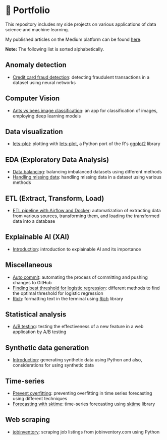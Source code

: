 # :rocket: Portfolio

This repository includes my side projects on various applications of data science and machine learning.

My published articles on the Medium platform can be found [here](https://medium.com/@morihosseini/).

**Note:** The following list is sorted alphabetically.

## Anomaly detection

- [Credit card fraud detection](anomaly-detection/fraud-detection.ipynb): detecting fraudulent transactions in a dataset using neural networks

## Computer Vision

- [Ants vs bees image classification](computer-vision/ants-bees-classification/image-classification.ipynb): an app for classification of images, employing deep learning models

## Data visualization

- [lets-plot](data-visualization/lets-plot): plotting with [lets-plot](https://lets-plot.org/index.html), a Python port of the R's [ggplot2](https://ggplot2.tidyverse.org/) library

## EDA (Exploratory Data Analysis)

- [Data balancing](eda/data-balancing.ipynb): balancing imbalanced datasets using different methods
- [Handling missing data](eda/missing-data.ipynb): handling missing data in a dataset using various methods

## ETL (Extract, Transform, Load)

- [ETL pipeline with Airflow and Docker](etl/airflow-docker): automatization of extracting data from various sources, transforming them, and loading the transformed data into a database

## Explainable AI (XAI)

- [Introduction](xai/intro.ipynb): introduction to explainable AI and its importance

## Miscellaneous

- [Auto commit](misc/auto-commit): automating the process of committing and pushing changes to GitHub
- [Finding best threshold for logistic regression](misc/threshold-logistic-regression.ipynb): different methods to find the optimal threshold for logistic regression
- [Rich](misc/rich/rich.ipynb): formatting text in the terminal using [Rich](https://github.com/Textualize/rich) library

## Statistical analysis

- [A/B testing](stats/ab-test.ipynb): testing the effectiveness of a new feature in a web application by A/B testing

## Synthetic data generation

- [Introduction](synthetic-data/intro.ipynb): generating synthetic data using Python and also, considerations for using synthetic data

## Time-series

- [Prevent overfitting](time-series/prevent-overfitting.ipynb): preventing overfitting in time series forecasting using different techniques
- [Forecasting with sktime](time-series/sktime.ipynb): time-series forecasting using [sktime](https://github.com/sktime/sktime) library

## Web scraping

- [jobinventory](scrape/jobinventory.com/tutorial.ipynb): scraping job listings from jobinventory.com using Python
